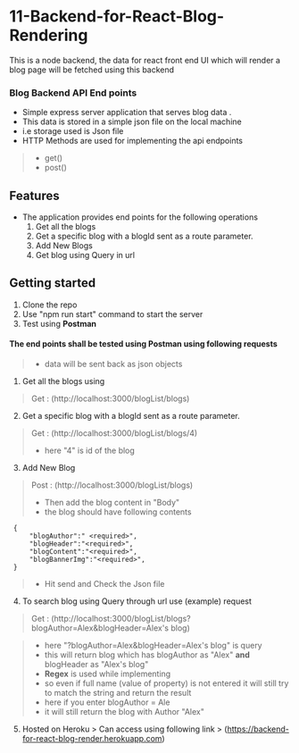 # 11-Backend-for-React-Blog-Rendering
This is a node backend, the data for react front end UI which will render a blog page will be fetched using this backend

  ### Blog Backend API End points
  - Simple express server application that serves blog data . 
  - This data is stored in a simple json file on the local machine
  - i.e storage used is Json file
  - HTTP Methods are used for implementing the api endpoints
  > - get()
  > - post()
## Features
- The application provides end points for the following operations
  1. Get all the blogs
  2. Get a specific blog with a blogId sent as a route parameter.
  3. Add New Blogs
  4. Get blog using Query in url 
  
## Getting started
  1. Clone the repo
  2. Use "npm run start" command to start the server
  3. Test using **Postman**
  
#### The end points shall be tested using Postman using following requests
  > - data will be sent back as json objects
  
  1. Get all the blogs using 
   >Get : (http://localhost:3000/blogList/blogs)

  2. Get a specific blog with a blogId sent as a route parameter.
   >Get : (http://localhost:3000/blogList/blogs/4)
   >- here "4" is id of the blog
   
  3. Add New Blog
   >  Post : (http://localhost:3000/blogList/blogs)
   > - Then add the blog content in "Body"
   >- the blog should have following contents
   ```
    {
        "blogAuthor":" <required>",
        "blogHeader":"<required>",
        "blogContent":"<required>",
        "blogBannerImg":"<required>",
    }
   ``` 
   >- Hit send and Check the Json file 
  4. To search blog using Query through url use (example) request
   > Get : (http://localhost:3000/blogList/blogs?blogAuthor=Alex&blogHeader=Alex's blog)
   
   > - here "?blogAuthor=Alex&blogHeader=Alex's blog" is query
   > - this will return blog which has blogAuthor as "Alex" **and** blogHeader as "Alex's blog"
   > - **Regex** is used while implementing 
   > - so even if full name (value of property) is not entered it will still try to match the string and return the result
   > - here if you enter blogAuthor = Ale
   > - it will still return the blog with Author "Alex"
   
   5. Hosted on Heroku
    > Can access using following link
    > (https://backend-for-react-blog-render.herokuapp.com)
   
  
